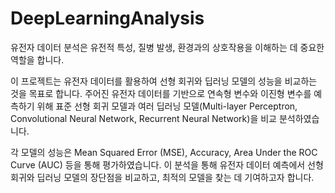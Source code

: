 # DeepLearningAnalysis

유전자 데이터 분석은 유전적 특성, 질병 발생, 환경과의 상호작용을 이해하는 데 중요한 역할을 합니다. 

이 프로젝트는 유전자 데이터를 활용하여 선형 회귀와 딥러닝 모델의 성능을 비교하는 것을 목표로 합니다. 주어진 유전자 데이터를 기반으로 연속형 변수와 이진형 변수를 예측하기 위해 표준 선형 회귀 모델과 여러 딥러닝 모델(Multi-layer Perceptron, Convolutional Neural Network, Recurrent Neural Network)을 비교 분석하였습니다. 

각 모델의 성능은 Mean Squared Error (MSE), Accuracy, Area Under the ROC Curve (AUC) 등을 통해 평가하였습니다. 이 분석을 통해 유전자 데이터 예측에서 선형 회귀와 딥러닝 모델의 장단점을 비교하고, 최적의 모델을 찾는 데 기여하고자 합니다.
